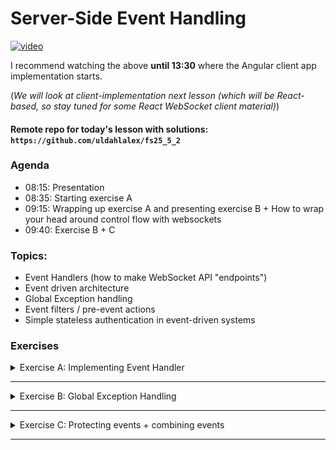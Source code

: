 
# Server-Side Event Handling

[![video](https://img.youtube.com/vi/nKCCoZmV2ls/0.jpg)](https://youtu.be/nKCCoZmV2ls)

I recommend watching the above **until 13:30** where the Angular client app implementation starts. 

(*We will look at client-implementation next lesson (which will be React-based, so stay tuned for some React WebSocket client material)*)

#### Remote repo for today's lesson with solutions: `https://github.com/uldahlalex/fs25_5_2`



### Agenda

- 08:15: Presentation
- 08:35: Starting exercise A
- 09:15: Wrapping up exercise A and presenting exercise B + How to wrap your head around control flow with websockets
- 09:40: Exercise B + C

### Topics:

- Event Handlers (how to make WebSocket API "endpoints")
- Event driven architecture
- Global Exception handling
- Event filters / pre-event actions
- Simple stateless authentication in event-driven systems


### Exercises


<!-- #region ex A -->

<details>
    <summary>Exercise A: Implementing Event Handler</summary>


<div style="margin: 20px; padding: 5px;  box-shadow: 10px 10px 10px grey;">


#### Task
The WebSocket API should be able to trigger different server events based on an "eventType" property in the JSON DTO sent to the API.
The goal is: **Send a DTO to the API representing some sort of chat message**. The API must the send a **success message back to the client** AND **broadcast the message to all other clients**.

#### Instructions

I recommend you follow the instructions in this documentation to set up an event handler thus making the API capable of having different "events": `https://github.com/uldahlalex/uldahlalex.websocket.boilerplate/blob/master/README.md`

Building the event handlers is based on the today's video material, so if you want a live demo, you can watch the video first.

#### How to test it:

You can test the API with the Postman Desktop client. I have an example WebSocket connection + message in my Fullstack 2025 workspace: `https://www.postman.com/uldahlalexteam/fullstack-2025-workspace/ws-raw-request/678e3e5669c951396fd62e94`

This should be the result:
![image.png](image.png)


</div>
</details>

<!-- #endregion ex A -->
_________

<!-- #region ex B -->

<details>
    <summary>Exercise B: Global Exception Handling</summary>


<div style="margin: 20px; padding: 5px;  box-shadow: 10px 10px 10px grey;">

#### Task
Make a global exception handler. This means any unhandled exceptions within event handler methods will be handled by the global exception handler.

#### Instructions

Wrap the "CallEventHandler()" method call in a try-catch block. The exception handler should be capable of the following:
- Returning a response DTO to the appropriate client *(tip: make a class extending BaseDto called ServerSendsErrorMessage for this)*
- Logging relevant details server-side 

The relevant code to make the global exception handling block is:

```cs
    socket.OnMessage = message =>
    {
        Task.Run(async () =>
        {
            try
            {
                await app.CallEventHandler(socket, message);
            }
            catch (Exception e)
            {
                //This is where you build it
            }
        });
    };
```

#### How to test it:

Try throwing an exception in an event handler to trigger this exception with Postman:

![alt text](image-1.png)

</div>
</details>

<!-- #endregion ex B -->
_________

<!-- #region ex C -->

<details>
    <summary>Exercise C: Protecting events + combining events</summary>


<div style="margin: 20px; padding: 5px;  box-shadow: 10px 10px 10px grey;">


### Task:
It should be possible to use an event to issue a JWT and then verify JWT's in events when we need to authenticate the client

### Instructions:

1. Make an event for issuing a JWT to a client upon valid sign in (see this file for easy security boilerplate: ``)
2. Make an event which is "protected" (a valid JWT is required).
3. If a valid JWT is not attached to the DTO when reaching a "protected event", throw an exception and let the exception handler do its job

![alt text](image-2.png)

</div>
</details>

<!-- #endregion ex C -->


_______

